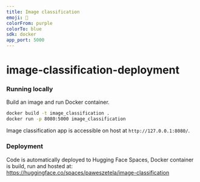 ```yaml
---
title: Image classification 
emoji: 🦆
colorFrom: purple
colorTo: blue
sdk: docker
app_port: 5000
---
```


# image-classification-deployment

### Running locally 
Build an image and run Docker container.
```bash 
docker build -t image_classification .
docker run -p 8080:5000 image_classification 
```
Image classification app is accessible on host at `http://127.0.0.1:8080/`.

### Deployment
Code is automatically deployed to Hugging Face Spaces, Docker container is build, run and hosted at: 
https://huggingface.co/spaces/paweszetela/image-classification
